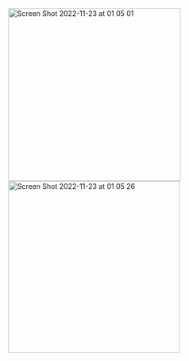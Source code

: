 <img width="347" alt="Screen Shot 2022-11-23 at 01 05 01" src="https://user-images.githubusercontent.com/99785580/203388731-3cabdbb2-3f54-4168-82bf-25214ca1230c.png">
<img width="345" alt="Screen Shot 2022-11-23 at 01 05 26" src="https://user-images.githubusercontent.com/99785580/203388742-2a74a4fa-6c1b-4b24-abc8-160f36411856.png">
